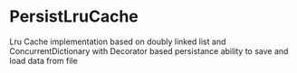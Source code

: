 # PersistLruCache
Lru Cache implementation based on doubly linked list and ConcurrentDictionary with Decorator based persistance ability to save and load data from file
